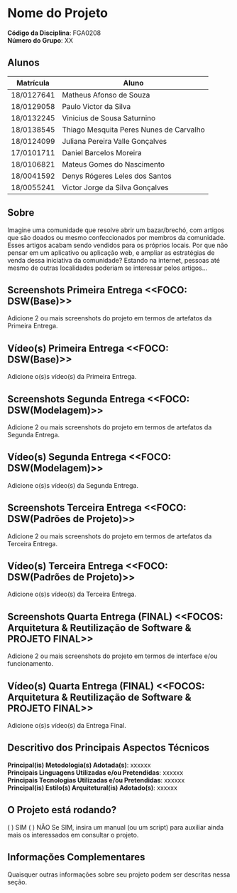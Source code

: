 # Nome do Projeto

**Código da Disciplina**: FGA0208<br>
**Número do Grupo**: XX<br>

## Alunos
|Matrícula | Aluno |
| -- | -- |
| 18/0127641 | Matheus Afonso de Souza |
| 18/0129058  | Paulo Victor da Silva |
| 18/0132245 | Vinicius de Sousa Saturnino |
| 18/0138545 | Thiago Mesquita Peres Nunes de Carvalho |
| 18/0124099 | Juliana Pereira Valle Gonçalves |
| 17/0101711 | Daniel Barcelos Moreira |
| 18/0106821 | Mateus Gomes do Nascimento |
| 18/0041592 | Denys Rógeres Leles dos Santos |
| 18/0055241 | Victor Jorge da Silva Gonçalves |

## Sobre 
Imagine uma comunidade que resolve abrir um bazar/brechó, com artigos que são doados ou mesmo confeccionados por membros da comunidade. Esses artigos acabam sendo vendidos para os próprios locais. Por que não pensar em um aplicativo ou aplicação web, e ampliar as estratégias de venda dessa iniciativa da comunidade? Estando na internet, pessoas até mesmo de outras localidades poderiam se interessar pelos artigos...

## Screenshots Primeira Entrega <<FOCO: DSW(Base)>>
Adicione 2 ou mais screenshots do projeto em termos de artefatos da Primeira Entrega.

## Vídeo(s) Primeira Entrega <<FOCO: DSW(Base)>>
Adicione o(s)s vídeo(s) da Primeira Entrega.

## Screenshots Segunda Entrega <<FOCO: DSW(Modelagem)>>
Adicione 2 ou mais screenshots do projeto em termos de artefatos da Segunda Entrega.

## Vídeo(s) Segunda Entrega <<FOCO: DSW(Modelagem)>>
Adicione o(s)s vídeo(s) da Segunda Entrega.

## Screenshots Terceira Entrega <<FOCO: DSW(Padrões de Projeto)>>
Adicione 2 ou mais screenshots do projeto em termos de artefatos da Terceira Entrega.

## Vídeo(s) Terceira Entrega <<FOCO: DSW(Padrões de Projeto)>>
Adicione o(s)s vídeo(s) da Terceira Entrega.

## Screenshots Quarta Entrega (FINAL) <<FOCOS: Arquitetura & Reutilização de Software & PROJETO FINAL>>
Adicione 2 ou mais screenshots do projeto em termos de interface e/ou funcionamento.

## Vídeo(s) Quarta Entrega (FINAL) <<FOCOS: Arquitetura & Reutilização de Software & PROJETO FINAL>>
Adicione o(s)s vídeo(s) da Entrega Final.

## Descritivo dos Principais Aspectos Técnicos 
**Principal(is) Metodologia(s) Adotada(s)**: xxxxxx<br>
**Principais Linguagens Utilizadas e/ou Pretendidas**: xxxxxx<br>
**Principais Tecnologias Utilizadas e/ou Pretendidas**: xxxxxx<br>
**Principal(is) Estilo(s) Arquitetural(is) Adotado(s)**: xxxxxx<br>

## O Projeto está rodando?
( ) SIM
( ) NÃO
Se SIM, insira um manual (ou um script) para auxiliar ainda mais os interessados em consultar o projeto.

## Informações Complementares 
Quaisquer outras informações sobre seu projeto podem ser descritas nessa seção.
